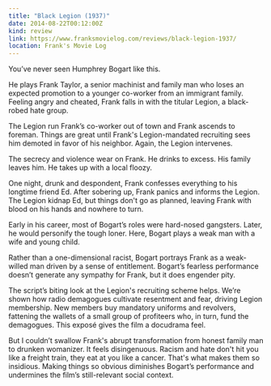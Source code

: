 ```yaml
---
title: "Black Legion (1937)"
date: 2014-08-22T00:12:00Z
kind: review
link: https://www.franksmovielog.com/reviews/black-legion-1937/
location: Frank's Movie Log
---
```


You’ve never seen Humphrey Bogart like this.

He plays Frank Taylor, a senior machinist and family man who loses an expected promotion to a younger co-worker from an immigrant family. Feeling angry and cheated, Frank falls in with the titular Legion, a black-robed hate group.

The Legion run Frank’s co-worker out of town and Frank ascends to foreman. Things are great until Frank's Legion-mandated recruiting sees him demoted in favor of his neighbor. Again, the Legion intervenes.

The secrecy and violence wear on Frank. He drinks to excess. His family leaves him. He takes up with a local floozy.

One night, drunk and despondent, Frank confesses everything to his longtime friend Ed. After sobering up, Frank panics and informs the Legion. The Legion kidnap Ed, but things don't go as planned, leaving Frank with blood on his hands and nowhere to turn.

Early in his career, most of Bogart’s roles were hard-nosed gangsters. Later, he would personify the tough loner. Here, Bogart plays a weak man with a wife and young child.

Rather than a one-dimensional racist, Bogart portrays Frank as a weak-willed man driven by a sense of entitlement. Bogart’s fearless performance doesn’t generate any sympathy for Frank, but it does engender pity.

The script’s biting look at the Legion's recruiting scheme helps. We’re shown how radio demagogues cultivate resentment and fear, driving Legion membership. New members buy mandatory uniforms and revolvers, fattening the wallets of a small group of profiteers who, in turn, fund the demagogues. This exposé gives the film a docudrama feel.

But I couldn’t swallow Frank's abrupt transformation from honest family man to drunken womanizer. It feels disingenuous. Racism and hate don't hit you like a freight train, they eat at you like a cancer. That's what makes them so insidious. Making things so obvious diminishes Bogart’s performance and undermines the film’s still-relevant social context.

